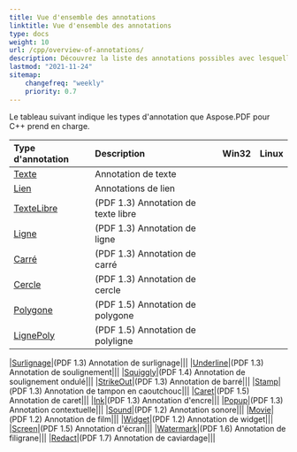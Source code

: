 ```yaml
---
title: Vue d'ensemble des annotations
linktitle: Vue d'ensemble des annotations
type: docs
weight: 10
url: /cpp/overview-of-annotations/
description: Découvrez la liste des annotations possibles avec lesquelles vous pouvez travailler en utilisant Aspose.PDF pour C++.
lastmod: "2021-11-24"
sitemap:
    changefreq: "weekly"
    priority: 0.7
---
```


Le tableau suivant indique les types d'annotation que Aspose.PDF pour C++ prend en charge.

|**Type d'annotation**|**Description**|**Win32**|**Linux**|
| :- | :- | :- | :- |
|[Texte](/pdf/cpp/text-annotation/)|Annotation de texte|||
|[Lien](/pdf/cpp/extra-annotations/)|Annotations de lien|||
|[TexteLibre](/pdf/cpp/text-annotation/)|(PDF 1.3) Annotation de texte libre|||
|[Ligne](/pdf/cpp/figures-annotation/)|(PDF 1.3) Annotation de ligne|||
|[Carré](/pdf/cpp/figures-annotation/)|(PDF 1.3) Annotation de carré|||
|[Cercle](/pdf/cpp/figures-annotation/)|(PDF 1.3) Annotation de cercle|||
|[Polygone](/pdf/cpp/figures-annotation/)|(PDF 1.5) Annotation de polygone|||
|[LignePoly](/pdf/cpp/figures-annotation/)|(PDF 1.5) Annotation de polyligne|||

|[Surlignage](/pdf/cpp/highlights-annotation/)|(PDF 1.3) Annotation de surlignage|||
|[Underline](/pdf/cpp/highlights-annotation/)|(PDF 1.3) Annotation de soulignement|||
|[Squiggly](/cpp/highlights-annotation/)|(PDF 1.4) Annotation de soulignement ondulé|||
|[StrikeOut](/pdf/cpp/highlights-annotation/)|(PDF 1.3) Annotation de barré|||
|[Stamp](/pdf/cpp/stamping/)|(PDF 1.3) Annotation de tampon en caoutchouc|||
|[Caret](/pdf/cpp/extra-annotations/)|(PDF 1.5) Annotation de caret|||
|[Ink](/pdf/cpp/figures-annotation/)|(PDF 1.3) Annotation d'encre|||
|[Popup](/pdf/cpp/text-annotation/)|(PDF 1.3) Annotation contextuelle|||
|[Sound](/pdf/cpp/multimedia-annotation/)|(PDF 1.2) Annotation sonore|||
|[Movie](/pdf/cpp/multimedia-annotation/)|(PDF 1.2) Annotation de film|||
|[Widget](/pdf/cpp/multimedia-annotation/)|(PDF 1.2) Annotation de widget|||
|[Screen](/pdf/cpp/multimedia-annotation/)|(PDF 1.5) Annotation d'écran|||
|[Watermark](/pdf/cpp/sticky-annotations/)|(PDF 1.6) Annotation de filigrane|||
|[Redact](/pdf/cpp/extra-annotations/)|(PDF 1.7) Annotation de caviardage|||